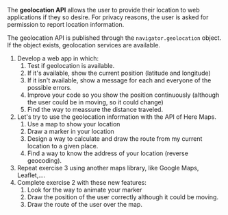 The **geolocation API** allows the user to provide their location to web applications if they so desire. For privacy reasons, the user is asked for permission to report location information.

The geolocation API is published through the `navigator.geolocation` object. If the object exists, geolocation services are available.

1. Develop a web app in which:
   1. Test if geolocation is available.
   2. If it's available, show the current position (latitude and longitude)
   3. If it isn't available, show a message for each and everyone of the possible errors.
   4. Improve your code so you show the position continuously (although the user could be in moving, so it could change)
   5. Find the way to meassure the distance traveled.
2. Let's try to use the geolocation information with the API of Here Maps.
   1. Use a map to show your location
   2. Draw a marker in your location
   3. Design a way to calculate and draw the route from my current location to a given place.
   4. Find a way to know the address of your location (reverse geocoding).
3. Repeat exercise 3 using another maps library, like Google Maps, Leaflet,....
4. Complete exercise 2 with these new features:
   1. Look for the way to animate your marker
   2. Draw the position of the user correctly although it could be moving.
   3. Draw the route of the user over the map.
